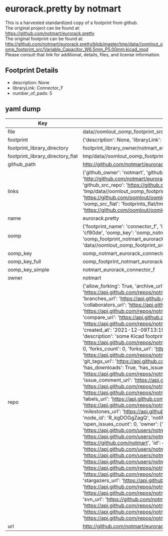 # eurorack.pretty by notmart  
This is a harvested standardized copy of a footprint from github.  
The original project can be found at:  
https://github.com/notmart/eurorack.pretty  
The original footprint can be found at:
http://github.com/notmart/eurorack.pretty/blob/master/tmp/data//oomlout_oomp_footprint_src/Variable_Capacitor_W6.5mm_P5.00mm.kicad_mod
Please consult that link for additional, details, files, and license information.  
## Footprint Details
* description: None  
* libraryLink: Connector_F  
* number_of_pads: 5  
## yaml dump  
| Key | Value |  
| --- | --- |  
| file | data//oomlout_oomp_footprint_src/eurorack.pretty/Connector_F.kicad_mod |  
| footprint | {'description': None, 'libraryLink': 'Connector_F', 'number_of_pads': 5} |  
| footprint_library_directory | footprint_library_owner/notmart_eurorack.pretty |  
| footprint_library_directory_flat | tmp/data//oomlout_oomp_footprint_src/footprints_flat/notmart_eurorack_connector_f/working |  
| github_path | http://github.com/notmart/eurorack.pretty/blob/master/tmp/data//oomlout_oomp_footprint_src/Connector_F.kicad_mod |  
| links | {'github_owner': 'notmart', 'github_repo_name': 'eurorack.pretty', 'github_src': 'http://github.com/notmart/eurorack.pretty/blob/master/tmp/data//oomlout_oomp_footprint_src/Variable_Capacitor_W6.5mm_P5.00mm.kicad_mod', 'github_src_repo': 'https://github.com/notmart/eurorack.pretty', 'oomp_bot': 'tmp/data//oomlout_oomp_footprint_src/footprints/notmart_eurorack_connector_f/working', 'oomp_bot_github': 'https://github.com/oomlout/oomlout_oomp_footprint_bot/tree/main/tmp/data//oomlout_oomp_footprint_src/footprints/notmart_eurorack_connector_f/working', 'oomp_src_flat': 'footprints_flat/tmp/data//oomlout_oomp_footprint_src/footprints_flat/notmart_eurorack_connector_f/working', 'oomp_src_flat_github': 'https://github.com/oomlout/oomlout_oomp_footprint_src/tree/main/tmp/data//oomlout_oomp_footprint_src/footprints_flat/notmart_eurorack_connector_f/working'} |  
| name | eurorack.pretty |  
| oomp | {'footprint_name': 'connector_f', 'library_name': 'eurorack', 'md5': 'cf90de7391f50c70c6b2e0fd435a4fa1', 'md5_10': 'cf90de7391', 'md5_5': 'cf90d', 'md5_6': 'cf90de', 'oomp_key': 'oomp_notmart_eurorack_connector_f', 'oomp_key_extra': 'oomp_footprint_notmart_eurorack_connector_f', 'oomp_key_full': 'oomp_footprint_notmart_eurorack_connector_f_cf90de', 'oomp_key_simple': 'notmart_eurorack_connector_f', 'original_filename': 'data//oomlout_oomp_footprint_src/eurorack.pretty/Connector_F.kicad_mod', 'owner_name': 'notmart'} |  
| oomp_key | oomp_notmart_eurorack_connector_f |  
| oomp_key_full | oomp_footprint_notmart_eurorack_connector_f |  
| oomp_key_simple | notmart_eurorack_connector_f |  
| owner | notmart |  
| repo | {'allow_forking': True, 'archive_url': 'https://api.github.com/repos/notmart/eurorack.pretty/{archive_format}{/ref}', 'archived': False, 'assignees_url': 'https://api.github.com/repos/notmart/eurorack.pretty/assignees{/user}', 'blobs_url': 'https://api.github.com/repos/notmart/eurorack.pretty/git/blobs{/sha}', 'branches_url': 'https://api.github.com/repos/notmart/eurorack.pretty/branches{/branch}', 'clone_url': 'https://github.com/notmart/eurorack.pretty.git', 'collaborators_url': 'https://api.github.com/repos/notmart/eurorack.pretty/collaborators{/collaborator}', 'comments_url': 'https://api.github.com/repos/notmart/eurorack.pretty/comments{/number}', 'commits_url': 'https://api.github.com/repos/notmart/eurorack.pretty/commits{/sha}', 'compare_url': 'https://api.github.com/repos/notmart/eurorack.pretty/compare/{base}...{head}', 'contents_url': 'https://api.github.com/repos/notmart/eurorack.pretty/contents/{+path}', 'contributors_url': 'https://api.github.com/repos/notmart/eurorack.pretty/contributors', 'created_at': '2021-12-09T13:19:00Z', 'default_branch': 'master', 'deployments_url': 'https://api.github.com/repos/notmart/eurorack.pretty/deployments', 'description': 'some Kicad footprints useful in synth stuff like eurorack', 'disabled': False, 'downloads_url': 'https://api.github.com/repos/notmart/eurorack.pretty/downloads', 'events_url': 'https://api.github.com/repos/notmart/eurorack.pretty/events', 'fork': False, 'forks': 0, 'forks_count': 0, 'forks_url': 'https://api.github.com/repos/notmart/eurorack.pretty/forks', 'full_name': 'notmart/eurorack.pretty', 'git_commits_url': 'https://api.github.com/repos/notmart/eurorack.pretty/git/commits{/sha}', 'git_refs_url': 'https://api.github.com/repos/notmart/eurorack.pretty/git/refs{/sha}', 'git_tags_url': 'https://api.github.com/repos/notmart/eurorack.pretty/git/tags{/sha}', 'git_url': 'git://github.com/notmart/eurorack.pretty.git', 'has_discussions': False, 'has_downloads': True, 'has_issues': True, 'has_pages': False, 'has_projects': True, 'has_wiki': True, 'homepage': None, 'hooks_url': 'https://api.github.com/repos/notmart/eurorack.pretty/hooks', 'html_url': 'https://github.com/notmart/eurorack.pretty', 'id': 436624001, 'is_template': False, 'issue_comment_url': 'https://api.github.com/repos/notmart/eurorack.pretty/issues/comments{/number}', 'issue_events_url': 'https://api.github.com/repos/notmart/eurorack.pretty/issues/events{/number}', 'issues_url': 'https://api.github.com/repos/notmart/eurorack.pretty/issues{/number}', 'keys_url': 'https://api.github.com/repos/notmart/eurorack.pretty/keys{/key_id}', 'labels_url': 'https://api.github.com/repos/notmart/eurorack.pretty/labels{/name}', 'language': None, 'languages_url': 'https://api.github.com/repos/notmart/eurorack.pretty/languages', 'license': None, 'merges_url': 'https://api.github.com/repos/notmart/eurorack.pretty/merges', 'milestones_url': 'https://api.github.com/repos/notmart/eurorack.pretty/milestones{/number}', 'mirror_url': None, 'name': 'eurorack.pretty', 'network_count': 0, 'node_id': 'R_kgDOGgZagQ', 'notifications_url': 'https://api.github.com/repos/notmart/eurorack.pretty/notifications{?since,all,participating}', 'open_issues': 0, 'open_issues_count': 0, 'owner': {'avatar_url': 'https://avatars.githubusercontent.com/u/4526371?v=4', 'events_url': 'https://api.github.com/users/notmart/events{/privacy}', 'followers_url': 'https://api.github.com/users/notmart/followers', 'following_url': 'https://api.github.com/users/notmart/following{/other_user}', 'gists_url': 'https://api.github.com/users/notmart/gists{/gist_id}', 'gravatar_id': '', 'html_url': 'https://github.com/notmart', 'id': 4526371, 'login': 'notmart', 'node_id': 'MDQ6VXNlcjQ1MjYzNzE=', 'organizations_url': 'https://api.github.com/users/notmart/orgs', 'received_events_url': 'https://api.github.com/users/notmart/received_events', 'repos_url': 'https://api.github.com/users/notmart/repos', 'site_admin': False, 'starred_url': 'https://api.github.com/users/notmart/starred{/owner}{/repo}', 'subscriptions_url': 'https://api.github.com/users/notmart/subscriptions', 'type': 'User', 'url': 'https://api.github.com/users/notmart'}, 'private': False, 'pulls_url': 'https://api.github.com/repos/notmart/eurorack.pretty/pulls{/number}', 'pushed_at': '2021-12-09T13:21:44Z', 'releases_url': 'https://api.github.com/repos/notmart/eurorack.pretty/releases{/id}', 'size': 13, 'ssh_url': 'git@github.com:notmart/eurorack.pretty.git', 'stargazers_count': 0, 'stargazers_url': 'https://api.github.com/repos/notmart/eurorack.pretty/stargazers', 'statuses_url': 'https://api.github.com/repos/notmart/eurorack.pretty/statuses/{sha}', 'subscribers_count': 2, 'subscribers_url': 'https://api.github.com/repos/notmart/eurorack.pretty/subscribers', 'subscription_url': 'https://api.github.com/repos/notmart/eurorack.pretty/subscription', 'svn_url': 'https://github.com/notmart/eurorack.pretty', 'tags_url': 'https://api.github.com/repos/notmart/eurorack.pretty/tags', 'teams_url': 'https://api.github.com/repos/notmart/eurorack.pretty/teams', 'temp_clone_token': None, 'topics': [], 'trees_url': 'https://api.github.com/repos/notmart/eurorack.pretty/git/trees{/sha}', 'updated_at': '2021-12-09T13:21:48Z', 'url': 'https://api.github.com/repos/notmart/eurorack.pretty', 'visibility': 'public', 'watchers': 0, 'watchers_count': 0, 'web_commit_signoff_required': False} |  
| url | http://github.com/notmart/eurorack.pretty |  

